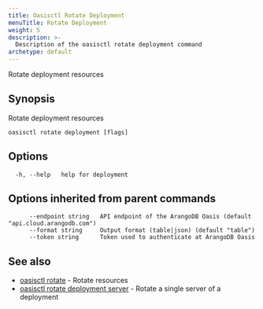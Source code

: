 ```yaml
---
title: Oasisctl Rotate Deployment
menuTitle: Rotate Deployment
weight: 5
description: >-
  Description of the oasisctl rotate deployment command
archetype: default
---
```

Rotate deployment resources

## Synopsis

Rotate deployment resources

```
oasisctl rotate deployment [flags]
```

## Options

```
  -h, --help   help for deployment
```

## Options inherited from parent commands

```
      --endpoint string   API endpoint of the ArangoDB Oasis (default "api.cloud.arangodb.com")
      --format string     Output format (table|json) (default "table")
      --token string      Token used to authenticate at ArangoDB Oasis
```

## See also

* [oasisctl rotate](_index.md)	 - Rotate resources
* [oasisctl rotate deployment server](rotate-deployment-server.md)	 - Rotate a single server of a deployment

